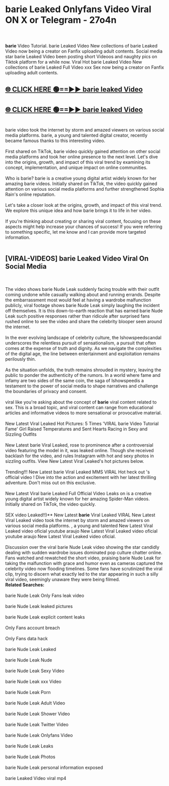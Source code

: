 <h1> barie Leaked Onlyfans Video Viral ON X or Telegram - 27o4n </h1>

# 
<br>
<strong>barie</strong> Video Tutorial. barie Leaked Video New collections of  barie Leaked Video now being a creator on Fanfix uploading adult contents. Social media star barie Leaked Video been posting short Videoos and naughty pics on Tiktok platform for a while now. Viral Hot barie Leaked Video New collections of barie Leaked Full Video xxx Sex now being a creator on Fanfix uploading adult contents.
<br>

## [🌐 CLICK HERE 🟢==►► barie leaked Video ](https://onlyclips.site?title=barie&ref=git)


## [🌐 CLICK HERE 🟢==►► barie leaked Video ](https://onlyclips.site?title=barie&ref=git)

<br>
barie video took the internet by storm and amazed viewers on various social media platforms. barie, a young and talented digital creator, recently became famous thanks to this interesting video.
<br><br>
First shared on TikTok, barie video quickly gained attention on other social media platforms and took her online presence to the next level. Let's dive into the origins, growth, and impact of this viral trend by examining its concept, implementation, and unique impact on online communities.
<br><br>
Who is barie? barie is a creative young digital artist widely known for her amazing barie videos. Initially shared on TikTok, the video quickly gained attention on various social media platforms and further strengthened Sophia Rain's online reputation.
<br><br>
Let's take a closer look at the origins, growth, and impact of this viral trend. We explore this unique idea and how barie brings it to life in her video.
<br><br>
If you're thinking about creating or sharing viral content, focusing on these aspects might help increase your chances of success! If you were referring to something specific, let me know and I can provide more targeted information.
<br><br>
<h2>[VIRAL-VIDEOS] barie Leaked Video Viral On Social Media</h2>
<br><br>
The video shows barie Nude Leak suddenly facing trouble with their outfit coming undone while casually walking about and running errands. Despite the embarrassment most would feel at having a wardrobe malfunction publicly, viral footage shows barie Nude Leak simply laughing the incident off themselves. It is this down-to-earth reaction that has earned barie Nude Leak such positive responses rather than ridicule after surprised fans rushed online to see the video and share the celebrity blooper seen around the internet.
<br><br>
In the ever evolving landscape of celebrity culture, the Ishowspeedscandal underscores the relentless pursuit of sensationalism, a pursuit that often comes at the expense of truth and dignity. As we navigate the complexities of the digital age, the line between entertainment and exploitation remains perilously thin.
<br><br>
As the situation unfolds, the truth remains shrouded in mystery, leaving the public to ponder the authenticity of the rumors. In a world where fame and infamy are two sides of the same coin, the saga of Ishowspeedis a testament to the power of social media to shape narratives and challenge the boundaries of privacy and consent.
<br><br>
viral like you're asking about the concept of <strong>barie</strong> viral content related to sex. This is a broad topic, and viral content can range from educational articles and informative videos to more sensational or provocative material.
<br><br>
New Latest Viral Leaked Hot Pictures: 5 Times 'VIRAL barie Video Tutorial Fame' Girl Raised Temperatures and Sent Hearts Racing in Sexy and Sizzling Outfits
<br><br>
New Latest barie Viral Leaked, rose to prominence after a controversial video featuring the model in it, was leaked online. Though she received backlash for the video, and rules Instagram with hot and sexy photos in sizzling outfits. View New Latest Viral Leaked's hot pictures below.
<br><br>
Trending!!! New Latest barie Viral Leaked MMS VIRAL Hot heck out 's official video ! Dive into the action and excitement with her latest thrilling adventure. Don't miss out on this exclusive.
<br><br>
New Latest Viral barie Leaked Full Official Video Leaks on  is a creative young digital artist widely known for her amazing Spider-Man videos. Initially shared on TikTok, the video quickly.
<br><br>
SEX video Leaked!!)** New Latest <strong>barie</strong> Viral Leaked VIRAL New Latest Viral Leaked video took the internet by storm and amazed viewers on various social media platforms. , a young and talented New Latest Viral Leaked video oficial youtube araujo New Latest Viral Leaked video oficial youtube araujo New Latest Viral Leaked video oficial.
<br><br>
Discussion over the viral barie Nude Leak video showing the star candidly dealing with sudden wardrobe issues dominated pop culture chatter online. Fans watched and rewatched the short video, praising barie Nude Leak for taking the malfunction with grace and humor even as cameras captured the celebrity video now flooding timelines. Some fans have scrutinized the viral clip, trying to discern what exactly led to the star appearing in such a silly viral video, seemingly unaware they were being filmed.
<br>
<strong>Related Searches:</strong>
<br><br>
barie Nude Leak Only Fans leak video
<br><br>
barie Nude Leak leaked pictures
<br><br>
barie Nude Leak explicit content leaks
<br><br>
Only Fans account breach
<br><br>
Only Fans data hack
<br><br>
barie Nude Leak Leaked
<br><br>
barie Nude Leak Nude
<br><br>
barie Nude Leak Sexy Video
<br><br>
barie Nude Leak xxx Video
<br><br>
barie Nude Leak Porn
<br><br>
barie Nude Leak Adult Video
<br><br>
barie Nude Leak Shower Video
<br><br>
barie Nude Leak Twitter Video
<br><br>
barie Nude Leak Onlyfans Video
<br><br>
barie Nude Leak Leaks
<br><br>
barie Nude Leak Photos
<br><br>
barie Nude Leak personal information exposed
<br><br>
barie Leaked Video viral mp4